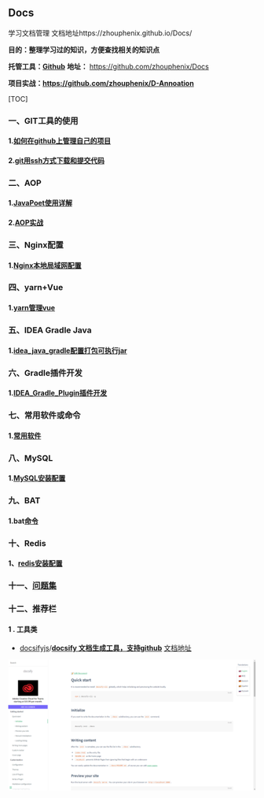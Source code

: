 ## Docs
学习文档管理  文档地址https://zhouphenix.github.io/Docs/

**目的：整理学习过的知识，方便查找相关的知识点**

**托管工具：[Github](https://github.com)**  **地址：** https://github.com/zhouphenix/Docs

**项目实战：https://github.com/zhouphenix/D-Annoation**

[TOC]

### 一、GIT工具的使用

#### 1.[如何在github上管理自己的项目](git.md)

#### 2.[git用ssh方式下载和提交代码](git用ssh方式下载和提交代码.md)

### 二、AOP

#### 1.[JavaPoet使用详解](JavaPoet使用详解.md)

#### 2.[AOP实战](AOP实战.md)

### 三、Nginx配置

#### 1.[Nginx本地局域网配置](Nginx.md)

### 四、yarn+Vue

#### 1.[yarn管理vue](yarn_vue.md)



### 五、IDEA Gradle Java

#### 1.[idea_java_gradle配置打包可执行jar](idea_java_gradle配置打包可执行jar.md)

### 六、Gradle插件开发

#### 1.[IDEA_Gradle_Plugin插件开发](IDEA_Gradle_Plugin插件开发.md)

### 七、常用软件或命令

#### 1.[常用软件](常用软件.md)



### 八、MySQL

#### 1.[MySQL安装配置](MySQL安装配置.md)

### 九、BAT

#### 1.bat[命令](bat命令.md)

### 十、Redis

#### 1、[redis安装配置](redis安装配置.md)

### 十一、[问题集](问题集.md)

### 十二、推荐栏

#### 1 . 工具类 

+ [docsifyjs](https://github.com/docsifyjs)/**[docsify 文档生成工具，支持github](https://github.com/docsifyjs/docsify)** [文档地址](https://docsify.js.org/#/quickstart)

![81](.\images\81.jpg)